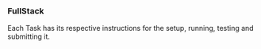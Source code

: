 ### FullStack
Each Task has its respective instructions for the setup, running, testing and submitting it.
